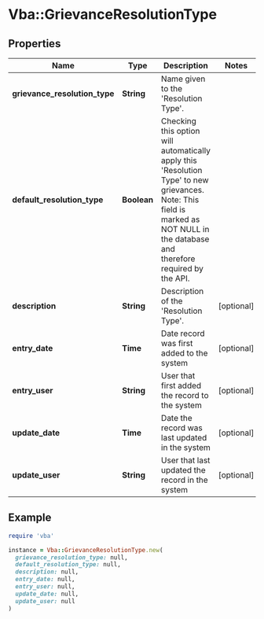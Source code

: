 # Vba::GrievanceResolutionType

## Properties

| Name | Type | Description | Notes |
| ---- | ---- | ----------- | ----- |
| **grievance_resolution_type** | **String** | Name given to the &#39;Resolution Type&#39;. |  |
| **default_resolution_type** | **Boolean** | Checking this option will automatically apply this &#39;Resolution Type&#39; to new grievances. Note: This field is marked as NOT NULL in the database and therefore required by the API. |  |
| **description** | **String** | Description of the &#39;Resolution Type&#39;. | [optional] |
| **entry_date** | **Time** | Date record was first added to the system | [optional] |
| **entry_user** | **String** | User that first added the record to the system | [optional] |
| **update_date** | **Time** | Date the record was last updated in the system | [optional] |
| **update_user** | **String** | User that last updated the record in the system | [optional] |

## Example

```ruby
require 'vba'

instance = Vba::GrievanceResolutionType.new(
  grievance_resolution_type: null,
  default_resolution_type: null,
  description: null,
  entry_date: null,
  entry_user: null,
  update_date: null,
  update_user: null
)
```

